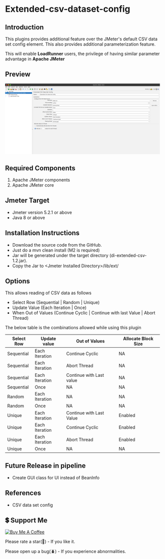 # Extended-csv-dataset-config

## Introduction

This plugins provides additional feature over the JMeter's default CSV data set config element. This also provides additional parameterization feature.

This will enable **LoadRunner** users, the privilege of having similar parameter advantage in **Apache JMeter**

## Preview
![Extended CSV Dataset Config](/images/ExtendedCsvDataSetConfig.png)

## Required Components

1. Apache JMeter components
2. Apache JMeter core

## Jmeter Target

* Jmeter version 5.2.1 or above
* Java 8 or above

## Installation Instructions

* Download the source code from the GitHub.
* Just do a mvn clean install (M2 is required)
* Jar will be generated under the target directory (di-extended-csv-1.2.jar).
* Copy the Jar to \<Jmeter Installed Directory\>/lib/ext/


## Options

This allows reading of CSV data as follows

* Select Row (Sequential | Random | Unique)
* Update Value (Each Iteration | Once)
* When Out of Values (Continue Cyclic | Continue with last Value | Abort Thread)

The below table is the combinations allowed while using this plugin 

| Select Row | Update value   | Out of Values            | Allocate Block Size |
|------------|----------------|--------------------------|---------------------|
| Sequential | Each Iteration | Continue Cyclic          | NA                  |
| Sequential | Each Iteration | Abort Thread             | NA                  |
| Sequential | Each Iteration | Continue with Last value | NA                  |
| Sequential | Once           | NA                       | NA                  |
| Random     | Each Iteration | NA                       | NA                  |
| Random     | Once           | NA                       | NA                  |
| Unique     | Each Iteration | Continue with Last Value | Enabled             |
| Unique     | Each Iteration | Continue Cyclic          | Enabled             |
| Unique     | Each Iteration | Abort Thread             | Enabled             |
| Unique     | Once           | NA                       | NA                  |


## Future Release in pipeline

 * Create GUI class for UI instead of BeanInfo 
 

## References

 * CSV data set config


## 💲 Support Me
[<a href="https://www.buymeacoffee.com/rollno748" target="_blank"><img src="https://cdn.buymeacoffee.com/buttons/v2/default-yellow.png" height="45px" width="162px" alt="Buy Me A Coffee"></a>](https://www.buymeacoffee.com/rollno748)


Please rate a star(:star2:) - If you like it.

Please open up a bug(:beetle:) - If you experience abnormalities.
 
